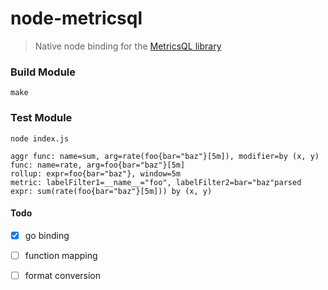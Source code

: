 # node-metricsql

> Native node binding for the [MetricsQL library](https://github.com/VictoriaMetrics/metricsql)


### Build Module
```
make
```

### Test Module
```
node index.js
```
```
aggr func: name=sum, arg=rate(foo{bar="baz"}[5m]), modifier=by (x, y)
func: name=rate, arg=foo{bar="baz"}[5m]
rollup: expr=foo{bar="baz"}, window=5m
metric: labelFilter1=__name__="foo", labelFilter2=bar="baz"parsed expr: sum(rate(foo{bar="baz"}[5m])) by (x, y)
```

#### Todo
- [x] go binding
- [ ] function mapping
- [ ] format conversion

